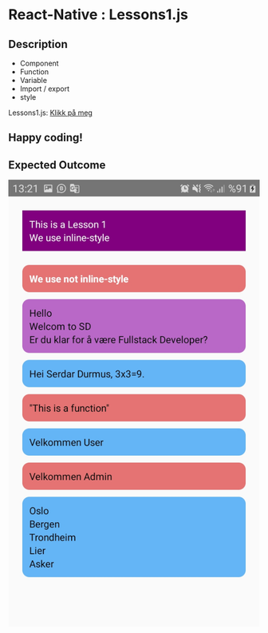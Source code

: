 # React-Native : Lessons1.js 

## Description
- Component
- Function
- Variable
- Import / export
- style

Lessons1.js: [Klikk på meg](https://github.com/serdardurmus/React-Native-koder/blob/main/learnReactNative/src/Lessons1.js)

## Happy coding!

## Expected Outcome

![Lessons1.js](images/Lessons1/Lessons1.jpg)